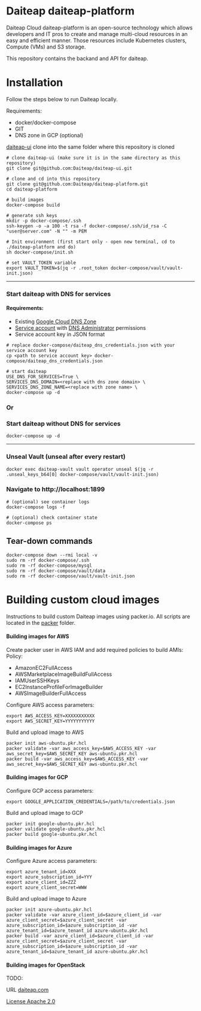 # Daiteap daiteap-platform

Daiteap Cloud daiteap-platform is an open-source technology which allows developers and IT pros to create and manage multi-cloud resources in an easy and efficient manner. Those resources include Kubernetes clusters, Compute (VMs) and S3 storage.

This repository contains the backand and API for daiteap. 

# Installation

Follow the steps below to run Daiteap locally. 

Requirements:
- docker/docker-compose
- GIT
- DNS zone in GCP (optional)

[daiteap-ui](https://github.com/Daiteap/daiteap-ui) clone into the same folder where this repository is cloned

```shell
# clone daiteap-ui (make sure it is in the same directory as this repository)
git clone git@github.com:Daiteap/daiteap-ui.git

# clone and cd into this repository
git clone git@github.com:Daiteap/daiteap-platform.git
cd daiteap-platform

# build images
docker-compose build

# generate ssh keys
mkdir -p docker-compose/.ssh
ssh-keygen -o -a 100 -t rsa -f docker-compose/.ssh/id_rsa -C "user@server.com" -N "" -m PEM
```

```shell
# Init environment (first start only - open new terminal, cd to ./daiteap-platform and do)
sh docker-compose/init.sh

# set VAULT_TOKEN variable
export VAULT_TOKEN=$(jq -r .root_token docker-compose/vault/vault-init.json)
```
___
### Start daiteap with DNS for services
#### Requirements:
- Existing [Google Cloud DNS Zone](https://cloud.google.com/dns/docs/zones#create-pub-zone)
- [Service account](https://cloud.google.com/iam/docs/creating-managing-service-accounts#creating) with [DNS Administrator](https://cloud.google.com/iam/docs/understanding-roles#dns-roles) permissions
- Service account key in JSON format

```shell
# replace docker-compose/daiteap_dns_credentials.json with your service account key
cp <path to service account key> docker-compose/daiteap_dns_credentials.json

# start daiteap
USE_DNS_FOR_SERVICES=True \
SERVICES_DNS_DOMAIN=<replace with dns zone domain> \
SERVICES_DNS_ZONE_NAME=<replace with zone name> \
docker-compose up -d
```

### Or
### Start daiteap without DNS for services
```shell
docker-compose up -d
```
___
### Unseal Vault (unseal after every restart)
```shell
docker exec daiteap-vault vault operator unseal $(jq -r .unseal_keys_b64[0] docker-compose/vault/vault-init.json)
```

### Navigate to http://localhost:1899

```shell
# (optional) see container logs
docker-compose logs -f

# (optional) check container state
docker-compose ps
```

## Tear-down commands
```shell
docker-compose down --rmi local -v
sudo rm -rf docker-compose/.ssh
sudo rm -rf docker-compose/mysql
sudo rm -rf docker-compose/vault/data
sudo rm -rf docker-compose/vault/vault-init.json
```

# Building custom cloud images

Instructions to build custom Daiteap images using packer.io. All scripts are located in the [packer](./packer/) folder.

#### Building images for AWS

Create packer user in AWS IAM and add required policies to build AMIs:
Policy:
- AmazonEC2FullAccess  
- AWSMarketplaceImageBuildFullAccess  
- IAMUserSSHKeys  
- EC2InstanceProfileForImageBuilder  
- AWSImageBuilderFullAccess  

Configure AWS access parameters:
```console
export AWS_ACCESS_KEY=XXXXXXXXXXX
export AWS_SECRET_KEY=YYYYYYYYYYY
```

Build and upload image to AWS
```console
packer init aws-ubuntu.pkr.hcl
packer validate -var aws_access_key=$AWS_ACCESS_KEY -var aws_secret_key=$AWS_SECRET_KEY aws-ubuntu.pkr.hcl
packer build -var aws_access_key=$AWS_ACCESS_KEY -var aws_secret_key=$AWS_SECRET_KEY aws-ubuntu.pkr.hcl
```

#### Building images for GCP

Configure GCP access parameters:
```console
export GOOGLE_APPLICATION_CREDENTIALS=/path/to/credentials.json
```

Build and upload image to GCP
```console
packer init google-ubuntu.pkr.hcl
packer validate google-ubuntu.pkr.hcl
packer build google-ubuntu.pkr.hcl
```

#### Building images for Azure

Configure Azure access parameters:
```console
export azure_tenant_id=XXX
export azure_subscription_id=YYY
export azure_client_id=ZZZ
export azure_client_secret=WWW
```

Build and upload image to Azure
```console
packer init azure-ubuntu.pkr.hcl
packer validate -var azure_client_id=$azure_client_id -var azure_client_secret=$azure_client_secret -var azure_subscription_id=$azure_subscription_id -var azure_tenant_id=$azure_tenant_id azure-ubuntu.pkr.hcl
packer build -var azure_client_id=$azure_client_id -var azure_client_secret=$azure_client_secret -var azure_subscription_id=$azure_subscription_id -var azure_tenant_id=$azure_tenant_id azure-ubuntu.pkr.hcl
```

#### Building images for OpenStack
TODO:


URL [daiteap.com](https://www.daiteap.com/)

[License Apache 2.0](./LICENSE)

